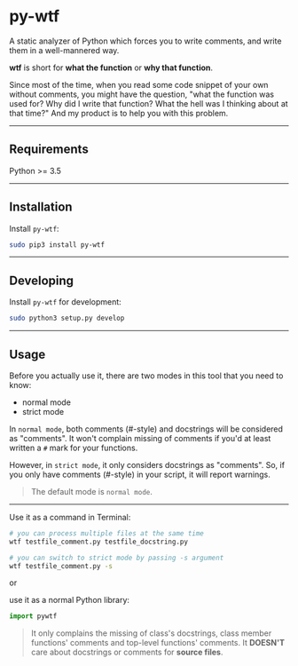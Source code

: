 # py-wtf
A static analyzer of Python which forces you to write comments, and write them in a well-mannered way.

**wtf** is short for **what the function** or **why that function**.  

Since most of the time, when you read some code snippet of your own without comments, you might have the question, "what the function was used for? Why did I write that function? What the hell was I thinking about at that time?" And my product is to help you with this problem.

---

## Requirements
Python >= 3.5

---

## Installation
Install `py-wtf`:

```bash
sudo pip3 install py-wtf
```

---

## Developing
Install `py-wtf` for development:

```bash
sudo python3 setup.py develop
```

---

## Usage
Before you actually use it, there are two modes in this tool that you need to know:
- normal mode
- strict mode

In `normal mode`, both comments (#-style) and docstrings will be considered as "comments". It won't complain missing of comments if you'd at least written a `#` mark for your functions.

However, in `strict mode`, it only considers docstrings as "comments". So, if you only have comments (#-style) in your script, it will report warnings.

> The default mode is `normal mode`.
---

Use it as a command in Terminal:
```bash
# you can process multiple files at the same time
wtf testfile_comment.py testfile_docstring.py

# you can switch to strict mode by passing -s argument
wtf testfile_comment.py -s
```
or  

use it as a normal Python library:
```python
import pywtf
```

> It only complains the missing of class's docstrings, class member functions' comments and top-level functions' comments. It **DOESN'T** care about docstrings or comments for **source files**.
